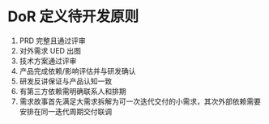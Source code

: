 # DoR 定义待开发原则

1. PRD 完整且通过评审
2. 对外需求 UED 出图
3. 技术方案通过评审
4. 产品完成依赖/影响评估并与研发确认
5. 研发反讲保证与产品认知一致
6. 有第三方依赖需明确联系人和排期
7. 需求故事首先满足大需求拆解为可一次迭代交付的小需求，其次外部依赖需要安排在同一迭代周期交付联调

